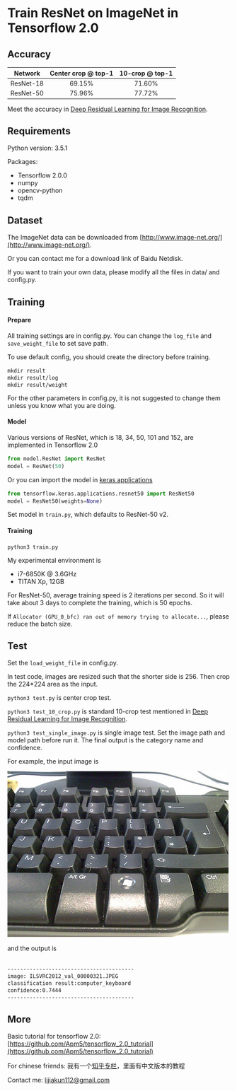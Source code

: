 # Train ResNet on ImageNet in Tensorflow 2.0

## Accuracy

| Network | Center crop @ top-1  | 10-crop @ top-1 |
|:---------:|:------:|:------:|
| ResNet-18 | 69.15% | 71.60% |
| ResNet-50 | 75.96% | 77.72% |

Meet the accuracy in [Deep Residual Learning for Image Recognition](http://openaccess.thecvf.com/content_cvpr_2016/papers/He_Deep_Residual_Learning_CVPR_2016_paper.pdf).

## Requirements
Python version: 3.5.1

Packages:
* Tensorflow 2.0.0
* numpy
* opencv-python
* tqdm

## Dataset

The ImageNet data can be downloaded from [http://www.image-net.org/](http://www.image-net.org/).

Or you can contact me for a download link of Baidu Netdisk.

If you want to train your own data, please modify all the files in data/ and config.py.

## Training

#### Prepare

All training settings are in config.py. You can change the `log_file` and `save_weight_file` to set save path.

To use default config, you should create the directory before training.

```
mkdir result
mkdir result/log
mkdir result/weight
```

For the other parameters in config.py, it is not suggested to change them unless you know what you are doing.

#### Model

Various versions of ResNet, which is 18, 34, 50, 101 and 152, are implemented in Tensorflow 2.0
```python
from model.ResNet import ResNet
model = ResNet(50)
```

Or you can import the model in [keras applications](https://keras.io/applications/)
```python
from tensorflow.keras.applications.resnet50 import ResNet50
model = ResNet50(weights=None)
```

Set model in `train.py`, which defaults to ResNet-50 v2.

#### Training

`python3 train.py`

My experimental environment is 
* i7-6850K @ 3.6GHz
* TITAN Xp, 12GB

For ResNet-50, average training speed is 2 iterations per second. So it will take about 3 days to complete the training, which is 50 epochs.

If `Allocator (GPU_0_bfc) ran out of memory trying to allocate...`, please reduce the batch size.

## Test

Set the `load_weight_file` in config.py.

In test code, images are resized such that the shorter side is 256. Then crop the 224*224 area as the input.

`python3 test.py` is center crop test.

`python3 test_10_crop.py` is standard 10-crop test mentioned in [Deep Residual Learning for Image Recognition](http://openaccess.thecvf.com/content_cvpr_2016/papers/He_Deep_Residual_Learning_CVPR_2016_paper.pdf).

`python3 test_single_image.py` is single image test. Set the image path and model path before run it. The final output is the category name and confidence.

For example, the input image is 

![input image](ILSVRC2012_val_00000321.JPEG)

and the output is 
```

----------------------------------------
image: ILSVRC2012_val_00000321.JPEG
classification result:computer_keyboard
confidence:0.7444
----------------------------------------

```

## More

Basic tutorial for tensorflow 2.0: [https://github.com/Apm5/tensorflow_2.0_tutorial](https://github.com/Apm5/tensorflow_2.0_tutorial)

For chinese friends: 我有一个[知乎专栏](https://zhuanlan.zhihu.com/c_1183794276223385600)，里面有中文版本的教程

Contact me: lijiakun112@gmail.com